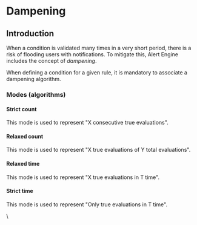 # Dampening

## Introduction

When a condition is validated many times in a very short period, there is a risk of flooding users with notifications. To mitigate this, Alert Engine includes the concept of _dampening_.

When defining a condition for a given rule, it is mandatory to associate a dampening algorithm.

### Modes (algorithms)

#### Strict count

This mode is used to represent "X consecutive true evaluations".

#### Relaxed count

This mode is used to represent "X true evaluations of Y total evaluations".

#### Relaxed time

This mode is used to represent "X true evaluations in T time".

#### Strict time

This mode is used to represent "Only true evaluations in T time".

\
